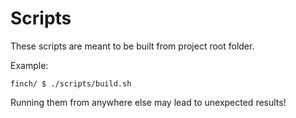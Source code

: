 # Scripts

These scripts are meant to be built from project root folder.

Example:
```console
finch/ $ ./scripts/build.sh
```

Running them from anywhere else may lead to unexpected results!
